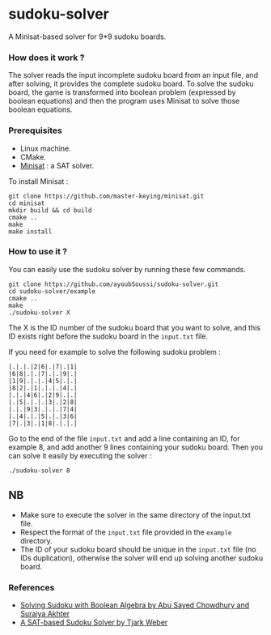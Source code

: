 # sudoku-solver
A Minisat-based solver for 9*9 sudoku boards.

### How does it work ?
The solver reads the input incomplete sudoku board from an input file, and after solving, it provides the complete sudoku board.
To solve the sudoku board, the game is transformed into boolean problem (expressed by boolean equations) and then the program uses Minisat to solve those boolean equations.

### Prerequisites
- Linux machine.
- CMake.
- [Minisat](http://minisat.se/) : a SAT solver.

To install Minisat :
```shell
git clone https://github.com/master-keying/minisat.git
cd minisat
mkdir build && cd build
cmake ..
make
make install
```

### How to use it ?
You can easily use the sudoku solver by running these few commands.
```shell
git clone https://github.com/ayoubSoussi/sudoku-solver.git
cd sudoku-solver/example
cmake ..
make
./sudoku-solver X
```
The X is the ID number of the sudoku board that you want to solve, and this ID exists right before the sudoku board in the ```input.txt``` file.

If you need for example to solve the following sudoku problem :
```shell
|.|.|.|2|6|.|7|.|1|
|6|8|.|.|7|.|.|9|.|
|1|9|.|.|.|4|5|.|.|
|8|2|.|1|.|.|.|4|.|
|.|.|4|6|.|2|9|.|.|
|.|5|.|.|.|3|.|2|8|
|.|.|9|3|.|.|.|7|4|
|.|4|.|.|5|.|.|3|6|
|7|.|3|.|1|8|.|.|.|
```
Go to the end of the file ```input.txt``` and add a line containing an ID, for example 8, and add another 9 lines containing your sudoku board.
Then you can solve it easily by executing the solver :
```shell
./sudoku-solver 8
```
## NB
- Make sure to execute the solver in the same directory of the input.txt file.
- Respect the format of the ```input.txt``` file provided in the ```example``` directory.
- The ID of your sudoku board should be unique in the ```input.txt``` file (no IDs duplication), otherwise the solver will end up solving another sudoku board.

### References
- [Solving Sudoku with Boolean Algebra by Abu Sayed Chowdhury and Suraiya Akhter](https://www.researchgate.net/publication/258652094_Solving_Sudoku_using_Boolean_Algebra)
- [A SAT-based Sudoku Solver by Tjark Weber](https://www.lri.fr/~conchon/PFA/PROJET/A_SAT-based_Sudoku_solver.pdf)
